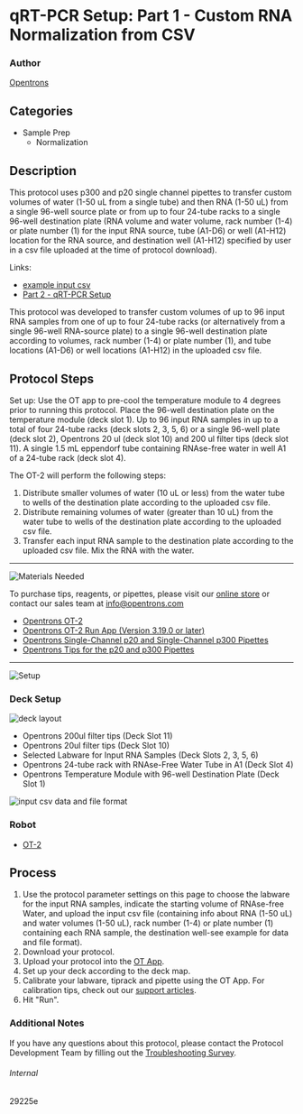 # qRT-PCR Setup: Part 1 - Custom RNA Normalization from CSV

### Author
[Opentrons](https://opentrons.com/)

## Categories
* Sample Prep
     * Normalization

## Description

This protocol uses p300 and p20 single channel pipettes to transfer custom volumes of water (1-50 uL from a single tube) and then RNA (1-50 uL) from a single 96-well source plate or from up to four 24-tube racks to a single 96-well destination plate (RNA volume and water volume, rack number (1-4) or plate number (1) for the input RNA source, tube (A1-D6) or well (A1-H12) location for the RNA source, and destination well (A1-H12) specified by user in a csv file uploaded at the time of protocol download).

Links:
* [example input csv](https://opentrons-protocol-library-website.s3.amazonaws.com/custom-README-images/29225e/RNA+normalization+123456.csv)
* [Part 2 - qRT-PCR Setup](https://protocols.opentrons.com/protocol/29225e-part-2)

This protocol was developed to transfer custom volumes of up to 96 input RNA samples from one of up to four 24-tube racks (or alternatively from a single 96-well RNA-source plate) to a single 96-well destination plate according to volumes, rack number (1-4) or plate number (1), and tube locations (A1-D6) or well locations (A1-H12) in the uploaded csv file.

## Protocol Steps

Set up: Use the OT app to pre-cool the temperature module to 4 degrees prior to running this protocol. Place the 96-well destination plate on the temperature module (deck slot 1). Up to 96 input RNA samples in up to a total of four 24-tube racks (deck slots 2, 3, 5, 6) or a single 96-well plate (deck slot 2), Opentrons 20 ul (deck slot 10) and 200 ul filter tips (deck slot 11). A single 1.5 mL eppendorf tube containing RNAse-free water in well A1 of a 24-tube rack (deck slot 4).

The OT-2 will perform the following steps:
1. Distribute smaller volumes of water (10 uL or less) from the water tube to wells of the destination plate according to the uploaded csv file.
2. Distribute remaining volumes of water (greater than 10 uL) from the water tube to wells of the destination plate according to the uploaded csv file.
3. Transfer each input RNA sample to the destination plate according to the uploaded csv file. Mix the RNA with the water.

---
![Materials Needed](https://s3.amazonaws.com/opentrons-protocol-library-website/custom-README-images/001-General+Headings/materials.png)

To purchase tips, reagents, or pipettes, please visit our [online store](https://shop.opentrons.com/) or contact our sales team at [info@opentrons.com](mailto:info@opentrons.com)

* [Opentrons OT-2](https://shop.opentrons.com/collections/ot-2-robot/products/ot-2)
* [Opentrons OT-2 Run App (Version 3.19.0 or later)](https://opentrons.com/ot-app/)
* [Opentrons Single-Channel p20 and Single-Channel p300 Pipettes](https://shop.opentrons.com/collections/ot-2-pipettes/products/single-channel-electronic-pipette)
* [Opentrons Tips for the p20 and p300 Pipettes](https://shop.opentrons.com/collections/opentrons-tips)

---
![Setup](https://s3.amazonaws.com/opentrons-protocol-library-website/custom-README-images/001-General+Headings/Setup.png)

### Deck Setup
![deck layout](https://opentrons-protocol-library-website.s3.amazonaws.com/custom-README-images/29225e/norm_layout.png)

* Opentrons 200ul filter tips (Deck Slot 11)
* Opentrons 20ul filter tips (Deck Slot 10)
* Selected Labware for Input RNA Samples (Deck Slots 2, 3, 5, 6)
* Opentrons 24-tube rack with RNAse-Free Water Tube in A1 (Deck Slot 4)
* Opentrons Temperature Module with 96-well Destination Plate (Deck Slot 1)

![input csv data and file format](https://opentrons-protocol-library-website.s3.amazonaws.com/custom-README-images/29225e/example_csv.png)

### Robot
* [OT-2](https://opentrons.com/ot-2)

## Process
1. Use the protocol parameter settings on this page to choose the labware for the input RNA samples, indicate the starting volume of RNAse-free Water, and upload the input csv file (containing info about RNA (1-50 uL) and water volumes (1-50 uL), rack number (1-4) or plate number (1) containing each RNA sample, the destination well-see example for data and file format).
2. Download your protocol.
3. Upload your protocol into the [OT App](https://opentrons.com/ot-app).
4. Set up your deck according to the deck map.
5. Calibrate your labware, tiprack and pipette using the OT App. For calibration tips, check out our [support articles](https://support.opentrons.com/en/collections/1559720-guide-for-getting-started-with-the-ot-2).
6. Hit "Run".

### Additional Notes
If you have any questions about this protocol, please contact the Protocol Development Team by filling out the [Troubleshooting Survey](https://protocol-troubleshooting.paperform.co/).

###### Internal
29225e
